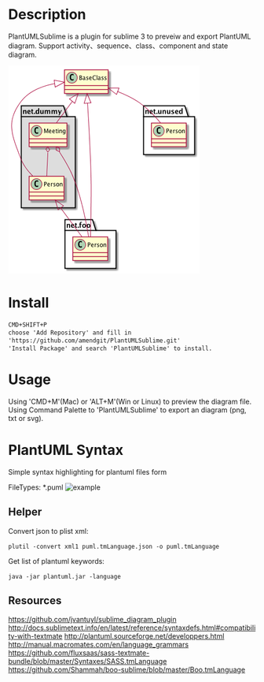# Description
PlantUMLSublime is a plugin for sublime 3 to preveiw and export PlantUML diagram.
Support activity、sequence、class、component and state diagram.

![class_diagram](samples/class.png)

# Install
```
CMD+SHIFT+P
choose 'Add Repository' and fill in 'https://github.com/amendgit/PlantUMLSublime.git'
'Install Package' and search 'PlantUMLSublime' to install.
```

# Usage
Using 'CMD+M'(Mac) or 'ALT+M'(Win or Linux) to preview the diagram file.
Using Command Palette to 'PlantUMLSublime' to export an diagram (png, txt or svg).

# PlantUML Syntax

Simple syntax highlighting for plantuml files form

FileTypes: *.puml
![example](https://f.cloud.github.com/assets/23027/434215/b248d69c-af26-11e2-8743-33556d2da0fa.png)

## Helper

Convert json to plist xml:
```
plutil -convert xml1 puml.tmLanguage.json -o puml.tmLanguage
```

Get list of plantuml keywords:
```
java -jar plantuml.jar -language
```

## Resources
https://github.com/jvantuyl/sublime_diagram_plugin
http://docs.sublimetext.info/en/latest/reference/syntaxdefs.html#compatibility-with-textmate
http://plantuml.sourceforge.net/developpers.html
http://manual.macromates.com/en/language_grammars
https://github.com/fluxsaas/sass-textmate-bundle/blob/master/Syntaxes/SASS.tmLanguage
https://github.com/Shammah/boo-sublime/blob/master/Boo.tmLanguage
